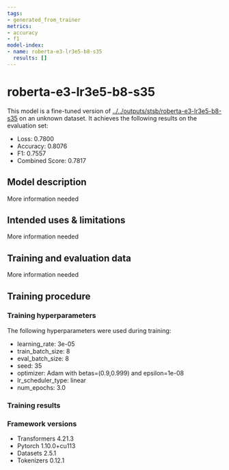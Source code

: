 ```yaml
---
tags:
- generated_from_trainer
metrics:
- accuracy
- f1
model-index:
- name: roberta-e3-lr3e5-b8-s35
  results: []
---
```


<!-- This model card has been generated automatically according to the information the Trainer had access to. You
should probably proofread and complete it, then remove this comment. -->

# roberta-e3-lr3e5-b8-s35

This model is a fine-tuned version of [../../outputs/stsb/roberta-e3-lr3e5-b8-s35](https://huggingface.co/../../outputs/stsb/roberta-e3-lr3e5-b8-s35) on an unknown dataset.
It achieves the following results on the evaluation set:
- Loss: 0.7800
- Accuracy: 0.8076
- F1: 0.7557
- Combined Score: 0.7817

## Model description

More information needed

## Intended uses & limitations

More information needed

## Training and evaluation data

More information needed

## Training procedure

### Training hyperparameters

The following hyperparameters were used during training:
- learning_rate: 3e-05
- train_batch_size: 8
- eval_batch_size: 8
- seed: 35
- optimizer: Adam with betas=(0.9,0.999) and epsilon=1e-08
- lr_scheduler_type: linear
- num_epochs: 3.0

### Training results



### Framework versions

- Transformers 4.21.3
- Pytorch 1.10.0+cu113
- Datasets 2.5.1
- Tokenizers 0.12.1
